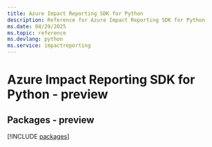 ```yaml
---
title: Azure Impact Reporting SDK for Python
description: Reference for Azure Impact Reporting SDK for Python
ms.date: 04/29/2025
ms.topic: reference
ms.devlang: python
ms.service: impactreporting
---
```

# Azure Impact Reporting SDK for Python - preview
## Packages - preview
[!INCLUDE [packages](impact-reporting-index.md)]